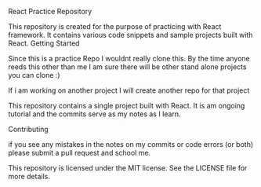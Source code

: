 React Practice Repository

This repository is created for the purpose of practicing with React framework. It contains various code snippets and sample projects built with React.
Getting Started

Since this is a practice Repo I wouldnt really clone this. By the time anyone reeds this other than me I am sure there will be other stand alone projects you can clone :) 

If i am working on another project I will create another repo for that project


This repository contains a single project built with React. It is am ongoing tutorial and the commits serve as my notes as I learn. 

Contributing

if you see any mistakes in the notes on my commits or code errors (or both) please submit a pull request and school me. 

This repository is licensed under the MIT license. See the LICENSE file for more details.
